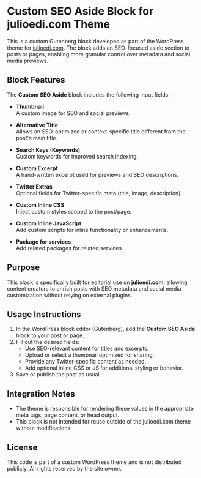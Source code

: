 # Custom SEO Aside Block for julioedi.com Theme

This is a custom Gutenberg block developed as part of the WordPress theme for [julioedi.com](https://julioedi.com). The block adds an SEO-focused aside section to posts or pages, enabling more granular control over metadata and social media previews.

## Block Features

The **Custom SEO Aside** block includes the following input fields:

- **Thumbnail**  
  A custom image for SEO and social previews.

- **Alternative Title**  
  Allows an SEO-optimized or context-specific title different from the post's main title.

- **Search Keys (Keywords)**  
  Custom keywords for improved search indexing.

- **Custom Excerpt**  
  A hand-written excerpt used for previews and SEO descriptions.

- **Twitter Extras**  
  Optional fields for Twitter-specific meta (title, image, description).

- **Custom Inline CSS**  
  Inject custom styles scoped to the post/page.

- **Custom Inline JavaScript**  
  Add custom scripts for inline functionality or enhancements.

- **Package for services**  
  Add related packages for related services

## Purpose

This block is specifically built for editorial use on **julioedi.com**, allowing content creators to enrich posts with SEO metadata and social media customization without relying on external plugins.

## Usage Instructions

1. In the WordPress block editor (Gutenberg), add the **Custom SEO Aside** block to your post or page.
2. Fill out the desired fields:
   - Use SEO-relevant content for titles and excerpts.
   - Upload or select a thumbnail optimized for sharing.
   - Provide any Twitter-specific content as needed.
   - Add optional inline CSS or JS for additional styling or behavior.
3. Save or publish the post as usual.

## Integration Notes

- The theme is responsible for rendering these values in the appropriate meta tags, page content, or head output.
- This block is not intended for reuse outside of the julioedi.com theme without modifications.

## License

This code is part of a custom WordPress theme and is not distributed publicly. All rights reserved by the site owner.

